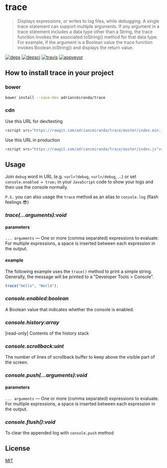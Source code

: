 trace
=====

> Displays expressions, or writes to log files, while debugging. A single trace statement can support multiple arguments. If any argument in a trace statement includes a data type other than a String, the trace function invokes the associated toString() method for that data type. For example, if the argument is a Boolean value the trace function invokes Boolean.toString() and displays the return value.

[![deps][deps]][deps-url]
[![depsci][depsci]][depsci-url]
[![travis][travis]][travis-url]
[![appveyor][appveyor]][appveyor-url]

## How to install __trace__ in your project

### bower

```bash
bower install --save-dev adriancmiranda/trace
```

### cdn

Use this URL for dev/testing

```javascript
<script src="https://rawgit.com/adriancmiranda/trace/master/index.min.js"></script>
```

Use this URL in production

```javascript
<script src="https://rawgit.com/adriancmiranda/trace/master/index.js"></script>
```

## Usage

Join `debug` word in URL (e.g. `<url>?debug`, `<url>/debug`, ...)  or set `console.enabled = true;`  in your `JavaScript` code to show your logs and then use the console normally.

`P.S.` you can also usage the `trace` method as an alias to `console.log` (flash feelings :sunglasses:)

### *trace(...arguments):void*

#### parameters

`... arguments` — One or more (comma separated) expressions to evaluate. For multiple expressions, a space is inserted between each expression in the output.


#### example

The following example uses the `trace()` method to print a simple string. Generally, the message will be printed to a "Developer Tools > Console".

```javascript
trace("Hello", "World");
```
### *console.enabled:boolean*
A Boolean value that indicates whether the console is enabled.

### *console.history:array*
[read-only] Contents of the history stack

### *console.scrollback:uint*

The number of lines of scrollback buffer to keep above the visible part of the screen.

### *console.push(...arguments):void*

#### parameters

`... arguments` — One or more (comma separated) expressions to evaluate. For multiple expressions, a space is inserted between each expression in the output.

### *console.flush():void*

To clear the appended log with `console.push` method


## License

[MIT][license-url]


<!-- links -->

[deps]: https://david-dm.org/adriancmiranda/trace.svg
[deps-url]: https://david-dm.org/adriancmiranda/trace

[depsci]: https://dependencyci.com/github/adriancmiranda/trace/badge
[depsci-url]: https://dependencyci.com/github/adriancmiranda/trace

[travis]: https://travis-ci.org/adriancmiranda/trace.svg?branch=master
[travis-url]: https://travis-ci.org/adriancmiranda/trace

[appveyor]: https://ci.appveyor.com/api/projects/status/hucvow1n0t3q3le3/branch/master?svg=true
[appveyor-url]: https://ci.appveyor.com/project/adriancmiranda/trace/branch/master

[license-url]: https://github.com/adriancmiranda/trace/blob/master/LICENSE
